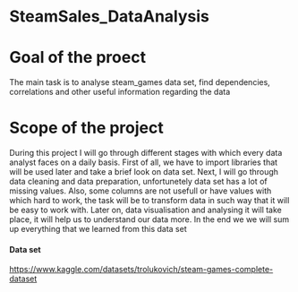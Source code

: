 # SteamSales_DataAnalysis

# Goal of the proect
The main task is to analyse steam_games data set, find dependencies, correlations and other useful information regarding the data

# Scope of the project
During this project I will go through different stages with which every data analyst faces on a daily basis. First of all, we have to import libraries that will be used later and take a brief look on data set. Next, I will go through data cleaning and data preparation, unfortunetely data set has a lot of missing values. Also, some columns are not usefull or have values with which hard to work, the task will be to transform data in such way that it will be easy to work with. Later on, data visualisation and analysing it will take place, it will help us to understand our data more. In the end we we will sum up everything that we learned from this data set 

#### Data set
https://www.kaggle.com/datasets/trolukovich/steam-games-complete-dataset

